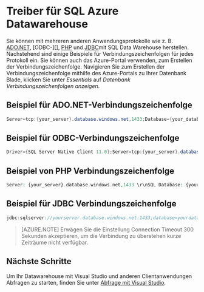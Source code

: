 <properties
   pageTitle="Treiber für SQL Datawarehouse | Microsoft Azure"
   description="Verbindungszeichenfolgen und -Treiber für SQL Data Warehouse"
   services="sql-data-warehouse"
   documentationCenter="NA"
   authors="sonyam"
   manager="barbkess"
   editor=""/>

<tags
   ms.service="sql-data-warehouse"
   ms.devlang="NA"
   ms.topic="article"
   ms.tgt_pltfrm="NA"
   ms.workload="data-services"
   ms.date="09/24/2016"
   ms.author="sonyama;barbkess"/>


# <a name="drivers-for-azure-sql-data-warehouse"></a>Treiber für SQL Azure Datawarehouse

Sie können mit mehreren anderen Anwendungsprotokolle wie z. B. [ADO.NET][], [ODBC-][], [PHP][] und [JDBC][]mit SQL Data Warehouse herstellen. Nachstehend sind einige Beispiele für Verbindungszeichenfolgen für jedes Protokoll ein.  Sie können auch das Azure-Portal verwenden, zum Erstellen der Verbindungszeichenfolge.  Navigieren Sie zum Erstellen der Verbindungszeichenfolge mithilfe des Azure-Portals zu Ihrer Datenbank Blade, klicken Sie unter *Essentials* auf *Datenbank Verbindungszeichenfolgen anzeigen*.

## <a name="sample-adonet-connection-string"></a>Beispiel für ADO.NET-Verbindungszeichenfolge

```C#
Server=tcp:{your_server}.database.windows.net,1433;Database={your_database};User ID={your_user_name};Password={your_password_here};Encrypt=True;TrustServerCertificate=False;Connection Timeout=30;
```

## <a name="sample-odbc-connection-string"></a>Beispiel für ODBC-Verbindungszeichenfolge

```C#
Driver={SQL Server Native Client 11.0};Server=tcp:{your_server}.database.windows.net,1433;Database={your_database};Uid={your_user_name};Pwd={your_password_here};Encrypt=yes;TrustServerCertificate=no;Connection Timeout=30;
```

## <a name="sample-php-connection-string"></a>Beispiel von PHP Verbindungszeichenfolge

```PHP
Server: {your_server}.database.windows.net,1433 \r\nSQL Database: {your_database}\r\nUser Name: {your_user_name}\r\n\r\nPHP Data Objects(PDO) Sample Code:\r\n\r\ntry {\r\n   $conn = new PDO ( \"sqlsrv:server = tcp:{your_server}.database.windows.net,1433; Database = {your_database}\", \"{your_user_name}\", \"{your_password_here}\");\r\n    $conn->setAttribute( PDO::ATTR_ERRMODE, PDO::ERRMODE_EXCEPTION );\r\n}\r\ncatch ( PDOException $e ) {\r\n   print( \"Error connecting to SQL Server.\" );\r\n   die(print_r($e));\r\n}\r\n\rSQL Server Extension Sample Code:\r\n\r\n$connectionInfo = array(\"UID\" => \"{your_user_name}\", \"pwd\" => \"{your_password_here}\", \"Database\" => \"{your_database}\", \"LoginTimeout\" => 30, \"Encrypt\" => 1, \"TrustServerCertificate\" => 0);\r\n$serverName = \"tcp:{your_server}.database.windows.net,1433\";\r\n$conn = sqlsrv_connect($serverName, $connectionInfo);
```

## <a name="sample-jdbc-connection-string"></a>Beispiel für JDBC Verbindungszeichenfolge

```Java
jdbc:sqlserver://yourserver.database.windows.net:1433;database=yourdatabase;user={your_user_name};password={your_password_here};encrypt=true;trustServerCertificate=false;hostNameInCertificate=*.database.windows.net;loginTimeout=30;
```

> [AZURE.NOTE] Erwägen Sie die Einstellung Connection Timeout 300 Sekunden akzeptieren, um die Verbindung zu überstehen kurze Zeiträume nicht verfügbar.

## <a name="next-steps"></a>Nächste Schritte

Um Ihr Datawarehouse mit Visual Studio und anderen Clientanwendungen Abfragen zu starten, finden Sie unter [Abfrage mit Visual Studio][].

<!--Image references-->

<!--Azure.com references-->
 [Abfrage mit Visual Studio]: ./sql-data-warehouse-query-visual-studio.md
 
<!--MSDN references-->
[ADO.NET]: https://msdn.microsoft.com/library/e80y5yhx(v=vs.110).aspx
[ODBC]: https://msdn.microsoft.com/library/jj730314.aspx
[PHP]: https://msdn.microsoft.com/library/cc296172.aspx?f=255&MSPPError=-2147217396
[JDBC]: https://msdn.microsoft.com/library/mt484311(v=sql.110).aspx

<!--Other references-->
